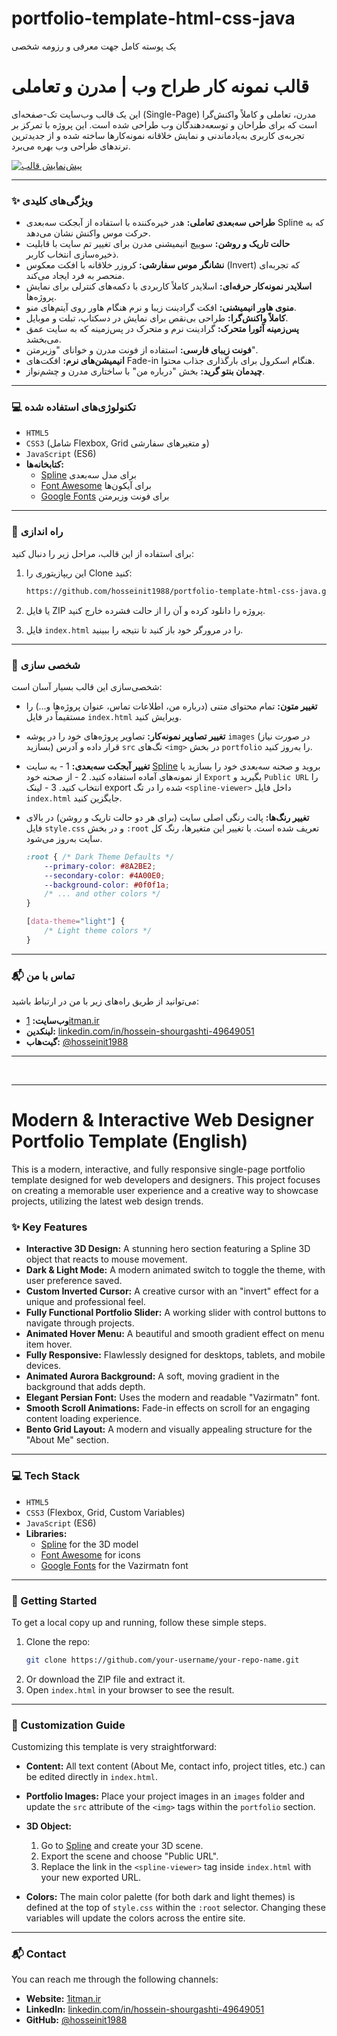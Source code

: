 # portfolio-template-html-css-java
یک پوسته کامل جهت معرفی و رزومه شخصی
# قالب نمونه کار طراح وب | مدرن و تعاملی

این یک قالب وب‌سایت تک-صفحه‌ای (Single-Page) مدرن، تعاملی و کاملاً واکنش‌گرا است که برای طراحان و توسعه‌دهندگان وب طراحی شده است. این پروژه با تمرکز بر تجربه‌ی کاربری به‌یادماندنی و نمایش خلاقانه نمونه‌کارها ساخته شده و از جدیدترین ترندهای طراحی وب بهره می‌برد.

[![پیش‌نمایش قالب](https://user-images.githubusercontent.com/example/placeholder.gif)](https://your-live-demo-link.com)


---

### ✨ ویژگی‌های کلیدی

-   **طراحی سه‌بعدی تعاملی:** هدر خیره‌کننده با استفاده از آبجکت سه‌بعدی Spline که به حرکت موس واکنش نشان می‌دهد.
-   **حالت تاریک و روشن:** سوییچ انیمیشنی مدرن برای تغییر تم سایت با قابلیت ذخیره‌سازی انتخاب کاربر.
-   **نشانگر موس سفارشی:** کروزر خلاقانه با افکت معکوس (Invert) که تجربه‌ای منحصر به فرد ایجاد می‌کند.
-   **اسلایدر نمونه‌کار حرفه‌ای:** اسلایدر کاملاً کاربردی با دکمه‌های کنترلی برای نمایش پروژه‌ها.
-   **منوی هاور انیمیشنی:** افکت گرادینت زیبا و نرم هنگام هاور روی آیتم‌های منو.
-   **کاملاً واکنش‌گرا:** طراحی بی‌نقص برای نمایش در دسکتاپ، تبلت و موبایل.
-   **پس‌زمینه آئورا متحرک:** گرادینت نرم و متحرک در پس‌زمینه که به سایت عمق می‌بخشد.
-   **فونت زیبای فارسی:** استفاده از فونت مدرن و خوانای "وزیرمتن".
-   **انیمیشن‌های نرم:** افکت‌های Fade-in هنگام اسکرول برای بارگذاری جذاب محتوا.
-   **چیدمان بنتو گرید:** بخش "درباره من" با ساختاری مدرن و چشم‌نواز.

---

### 💻 تکنولوژی‌های استفاده شده

-   `HTML5`
-   `CSS3` (شامل Flexbox, Grid و متغیرهای سفارشی)
-   `JavaScript` (ES6)
-   **کتابخانه‌ها:**
    -   [Spline](https://spline.design/) برای مدل سه‌بعدی
    -   [Font Awesome](https://fontawesome.com/) برای آیکون‌ها
    -   [Google Fonts](https://fonts.google.com/) برای فونت وزیرمتن

---

### 🚀 راه اندازی

برای استفاده از این قالب، مراحل زیر را دنبال کنید:

1.  این ریپازیتوری را Clone کنید:
    ```bash
    https://github.com/hosseinit1988/portfolio-template-html-css-java.git
    ```
2.  یا فایل ZIP پروژه را دانلود کرده و آن را از حالت فشرده خارج کنید.

3.  فایل `index.html` را در مرورگر خود باز کنید تا نتیجه را ببینید.

---

### 🔧 شخصی سازی

شخصی‌سازی این قالب بسیار آسان است:

-   **تغییر متون:** تمام محتوای متنی (درباره من، اطلاعات تماس، عنوان پروژه‌ها و...) را مستقیماً در فایل `index.html` ویرایش کنید.

-   **تغییر تصاویر نمونه‌کار:** تصاویر پروژه‌های خود را در پوشه `images` (در صورت نیاز بسازید) قرار داده و آدرس `src` تگ‌های `<img>` در بخش `portfolio` را به‌روز کنید.

-   **تغییر آبجکت سه‌بعدی:**
    1 -  به سایت [Spline](https://spline.design/) بروید و صحنه سه‌بعدی خود را بسازید یا از نمونه‌های آماده استفاده کنید.
    2 -  از صحنه خود `Export` بگیرید و `Public URL` را انتخاب کنید.
    3 -  لینک export شده را در تگ `<spline-viewer>` داخل فایل `index.html` جایگزین کنید.

-   **تغییر رنگ‌ها:** پالت رنگی اصلی سایت (برای هر دو حالت تاریک و روشن) در بالای فایل `style.css` و در بخش `:root` تعریف شده است. با تغییر این متغیرها، رنگ کل سایت به‌روز می‌شود.
    ```css
    :root { /* Dark Theme Defaults */
        --primary-color: #8A2BE2;
        --secondary-color: #4A00E0;
        --background-color: #0f0f1a;
        /* ... and other colors */
    }

    [data-theme="light"] {
        /* Light theme colors */
    }
    ```

---

### 📬 تماس با من

می‌توانید از طریق راه‌های زیر با من در ارتباط باشید:

-   **وب‌سایت:** [1itman.ir](https://1itman.ir)
-   **لینکدین:** [linkedin.com/in/hossein-shourgashti-49649051](https://www.linkedin.com/in/hossein-shourgashti-49649051/)
-   **گیت‌هاب:** [@hosseinit1988](https://github.com/hosseinit1988)

---
<br>

---

# Modern & Interactive Web Designer Portfolio Template (English)

This is a modern, interactive, and fully responsive single-page portfolio template designed for web developers and designers. This project focuses on creating a memorable user experience and a creative way to showcase projects, utilizing the latest web design trends.

### ✨ Key Features

-   **Interactive 3D Design:** A stunning hero section featuring a Spline 3D object that reacts to mouse movement.
-   **Dark & Light Mode:** A modern animated switch to toggle the theme, with user preference saved.
-   **Custom Inverted Cursor:** A creative cursor with an "invert" effect for a unique and professional feel.
-   **Fully Functional Portfolio Slider:** A working slider with control buttons to navigate through projects.
-   **Animated Hover Menu:** A beautiful and smooth gradient effect on menu item hover.
-   **Fully Responsive:** Flawlessly designed for desktops, tablets, and mobile devices.
-   **Animated Aurora Background:** A soft, moving gradient in the background that adds depth.
-   **Elegant Persian Font:** Uses the modern and readable "Vazirmatn" font.
-   **Smooth Scroll Animations:** Fade-in effects on scroll for an engaging content loading experience.
-   **Bento Grid Layout:** A modern and visually appealing structure for the "About Me" section.

---

### 💻 Tech Stack

-   `HTML5`
-   `CSS3` (Flexbox, Grid, Custom Variables)
-   `JavaScript` (ES6)
-   **Libraries:**
    -   [Spline](https://spline.design/) for the 3D model
    -   [Font Awesome](https://fontawesome.com/) for icons
    -   [Google Fonts](https://fonts.google.com/) for the Vazirmatn font

---

### 🚀 Getting Started

To get a local copy up and running, follow these simple steps.

1.  Clone the repo:
    ```bash
    git clone https://github.com/your-username/your-repo-name.git
    ```
2.  Or download the ZIP file and extract it.
3.  Open `index.html` in your browser to see the result.

---

### 🔧 Customization Guide

Customizing this template is very straightforward:

-   **Content:** All text content (About Me, contact info, project titles, etc.) can be edited directly in `index.html`.

-   **Portfolio Images:** Place your project images in an `images` folder and update the `src` attribute of the `<img>` tags within the `portfolio` section.

-   **3D Object:**
    1.  Go to [Spline](https://spline.design/) and create your 3D scene.
    2.  Export the scene and choose "Public URL".
    3.  Replace the link in the `<spline-viewer>` tag inside `index.html` with your new exported URL.

-   **Colors:** The main color palette (for both dark and light themes) is defined at the top of `style.css` within the `:root` selector. Changing these variables will update the colors across the entire site.

---

### 📬 Contact

You can reach me through the following channels:

-   **Website:** [1itman.ir](https://1itman.ir)
-   **LinkedIn:** [linkedin.com/in/hossein-shourgashti-49649051](https://www.linkedin.com/in/hossein-shourgashti-49649051/)
-   **GitHub:** [@hosseinit1988](https://github.com/hosseinit1988)
